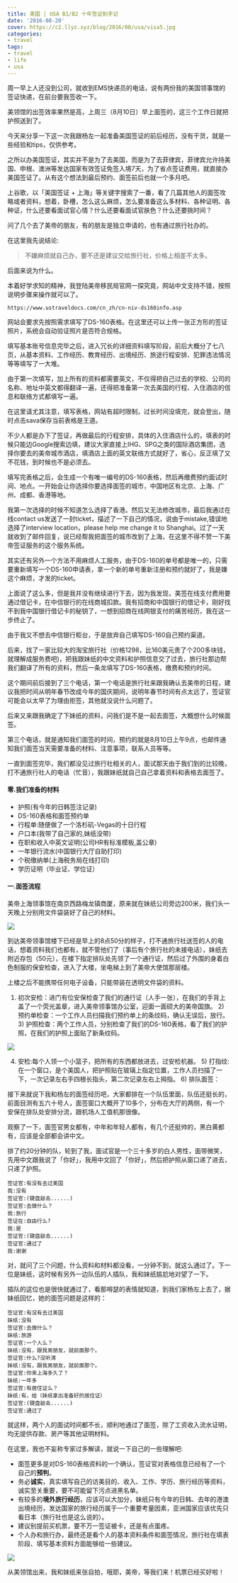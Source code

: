 ```yaml
---
title: 美国 | USA B1/B2 十年签证到手记
date: '2016-08-20'
cover: https://c2.llyz.xyz/blog/2016/08/usa/visa5.jpg
categories:
- travel
tags:
- travel
- life
- usa
---
```


周一早上人还没到公司，就收到EMS快递员的电话，说有两份我的美国领事馆的签证快递，在前台要我签收一下。

美领馆的出签效率果然是高，上周三（8月10日）早上面签的，这三个工作日就把护照送到了。

今天来分享一下这一次我跟杨左一起准备美国签证的前后经历，没有干货，就是一些经验和tips，仅供参考。

之所以办美国签证，其实并不是为了去美国，而是为了去菲律宾，菲律宾允许持美国、申根、澳洲等发达国家有效签证免签入境7天，为了省点签证费用，就直接办美国签证了。从有这个想法到最后预约、面签前后也就一个多月吧。

上谷歌，以「美国签证 + 上海」等关键字搜索了一番，看了几篇其他人的面签攻略或者资料，想着，卧槽，怎么这么麻烦，怎么要准备这么多材料、各种证明、各种证，什么还要看面试官心情？什么还要看面试官肤色？什么还要挑时间？

问了几个去了美帝的朋友，有的朋友是独立申请的，也有通过旅行社办的。

在这里我先说结论:

> 不嫌麻烦就自己办，要不还是建议交给旅行社，价格上相差不太多。

后面来说为什么。

本着好学求知的精神，我登陆美帝移民局官网一探究竟，网站中文支持不错，按照说明步骤来操作就可以了。

```
https://www.ustraveldocs.com/cn_zh/cn-niv-ds160info.asp
```

网站会要求先按照需求填写了DS-160表格。在这里还可以上传一张正方形的签证照片，系统会自动验证照片是否符合规格。

填写基本账号信息完毕之后，进入冗长的详细资料填写阶段，前后大概分了七八页，从基本资料、工作经历、教育经历、出境经历、旅途行程安排、犯罪违法情况等等填写了一大堆。

由于第一次填写，加上所有的资料都需要英文，不仅得把自己过去的学校、公司的名称、地址中英文都得翻译一遍，还得把准备第一次去美国的行程、入住酒店的信息和联络方式都填写一遍。

在这里请尤其注意，填写表格，网站有超时限制，过长时间没填完，就会登出，随时点击sava保存当前表格是王道。

不少人都是办下了签证，再做最后的行程安排，具体的入住酒店什么的，填表的时候只能边Google搜索边填，建议大家直接上IHG、SPG之类的国际酒店集团，选择你要去的美帝城市酒店，填酒店上面的英文联络方式就好了，省心，反正填了又不花钱，到时候也不是必须去。

填写完表格之后，会生成一个有唯一编号的DS-160表格，然后再缴费预约面试时间、地点。一开始会让你选择你要选择面签的城市，中国地区有北京、上海、广州、成都、香港等地。

我第一次选择的时候不知道怎么选择了香港。然后又无法修改城市，最后我通过在线contact us发送了一封ticket，描述了一下自己的情况，说由于mistake,错误地选择了interview location，please help me change it to Shanghai。过了一天就收到了邮件回复，说已经帮我把面签的城市改到了上海，在这里不得不赞一下美帝签证服务的这个服务系统。

其实还有另外一个方法不用麻烦人工服务，由于DS-160的单号都是唯一的，只需要重新填写一个DS-160申请表，拿一个新的单号重新注册和预约就好了，我是嫌这个麻烦，才发的ticket。

上面说了这么多，但是我并没有继续进行下去，因为我发现，美签在线支付费用要通过借记卡，在中信银行的在线商城扣款。我有招商和中国银行的借记卡，刚好找不到我中国银行借记卡的秘钥了，一想到招商在线网银支付的痛苦经历，我在这一步终止了。

由于我又不想去中信银行柜台，于是放弃自己填写DS-160自己预约渠道。

后来，找了一家比较大的淘宝旅行社（价格1298，比160美元贵了个200多块钱，就理解成服务费吧)，把我跟妹纸的中文资料和护照信息交了过去，旅行社那边帮我们翻译了所有的资料，然后一条龙填写了DS-160表格，缴费和预约时间。

这个期间前后接到了三个电话，第一个电话是旅行社来跟我确认去美帝的日程，建议我把时间从明年春节改成今年的国庆期间，说明年春节时间有点太远了，签证官可能会以太早了为理由拒签，其他就没说什么问题了。

后来又来跟我确定了下妹纸的资料，问我们是不是一起去面签，大概想什么时候面签。

第三个电话，就是通知我们面签的时间，预约的就是8月10日上午9点，也邮件通知我们面签当天需要准备的材料、注意事项，联系人员等等。

一直到面签完毕，我们都没见过旅行社相关的人，面试那天由于我们到的比较晚，打不通旅行社人的电话（忙音），我跟妹纸就自己自己拿着资料和表格去面签了。

#### 零.我们准备的材料

- 护照(有今年的日韩签注记录)
- DS-160表格和面签预约单
- 行程单:随便做了一个洛杉矶-Vegas的十日行程
- 户口本(我带了自己家的,妹纸没带)
- 在职和收入中英文证明(公司HR有标准模板,盖公章)
- 一年银行流水(中国银行大厅自助打印)
- 个税缴纳单(上海税务局在线打印)
- 学历证明（毕业证、学位证）

#### 一.面签流程

美帝上海领事馆在南京西路梅龙镇商厦，原来就在妹纸公司旁边200米，我们头一天晚上分别用文件袋装好了自己的材料。

![](https://c2.llyz.xyz/blog/2016/08/usa/visa5.jpg)

到达美帝领事馆楼下已经是早上的8点50分的样子，打不通旅行社送签的人的电话，想着资料我们也都有，就不管他们了（事后有个旅行社的未接电话），妹纸去附近存包（50元），在楼下指定排队处先领了一个通行证，然后过了外围的身着白色制服的保安检查，进入了大楼，坐电梯上到了美帝大使馆那层楼。

上楼之后不能携带任何电子设备，只能带装在透明文件袋的资料。

1) 初次安检：进门有位安保检查了我们的通行证（人手一张），在我们的手背上盖了一个荧光盖章，进入美帝领事馆办公室，迎面一面硕大的美帝国旗。 2) 预约单检查：一个工作人员扫描我们预约单上的条纹码，确认无误后，放行。 3) 护照检查：两个工作人员，分别检查了我们的DS-160表格，看了我们的护照，在我们的护照上面贴了新条纹码。

![](https://c2.llyz.xyz/blog/2016/08/usa/visa10.jpg)

4) 安检:每个人领一个小篮子，把所有的东西都放进去，过安检机器。 5) 打指纹:在一个窗口，是个美国人，把护照贴在玻璃上指定位置，工作人员扫描了一下，一次记录左右手四根长指头，第二次记录左右上拇指。 6) 排队面签：

接下来就说下我和杨左的面签经历吧，大家都排在一个队伍里面，队伍还挺长的，前面目测有五六十号人，面签窗口大概开了10多个，分布在大厅的两侧，有一个安保在排队处安排分流，跟机场人工值机那很像。

观察了一下，面签官男女都有，中年和年轻人都有，有几个还挺帅的，黑白黄都有，应该是全部都会讲中文。

排了约20分钟的队，轮到了我，面试官是一个三十多岁的白人男性，面带微笑，先用中文跟我说了「你好」，我用中文回了「你好」，然后把护照从窗口递了进去，只递了护照。

```
签证官:有没有去过美国
我:没有
签证官:(键盘敲击......)
签证官:去做什么？
我:旅行
签证在:自由行么?
我:是
签证官:(键盘敲击......)
签证官:通过了
我:谢谢
```

对，就问了三个问题，什么资料和材料都没看，一分钟不到，就这么通过了。下一位是妹纸，这时候有另外一边队伍的人插队，我和妹纸尴尬地对望了一下。

插队的这位也是很快就通过了，看那嘚瑟的表情就知道，到我们家杨左上去了，据妹纸回忆，她的面签问题是这样的：

```
签证官:有没有去过美国
妹纸:没有
签证官:去做什么？
妹纸:旅游
签证官:一个人么？
妹纸:没有，跟我男朋友，就前面那个。
签证官:什么?没听清
妹纸:没有，跟我男朋友，就前面那个。
签证官:你来上海多久了？
妹纸:一年多
签证官:有居住证么？
妹纸:有，给（妹纸拿出准备好的居住证）
签证官:(键盘敲击......)
签证官:通过了
```

就这样，两个人的面试时间都不长，顺利地通过了面签，除了工资收入流水证明，均无提供存款、房产等其他证明材料。

在这里，我也不妄称专家过多解读，就说一下自己的一些理解吧:

- 面签更多是对DS-160表格资料的一个确认，签证官对表格信息已经有了一个自己的**预判**。
- 务必**诚实**，真实填写自己的访美目的、收入、工作、学历、旅行经历等资料，诚实至关重要，要不可能留下污点进黑名单。
- 有较多的**境外旅行经历**，应该可以大加分，妹纸只有今年的日韩、去年的港澳出境经历，发达国家的旅行经历属于一个重要考量因素，亚洲国家应该优先只看日本（旅行社也是这么说的）。
- 建议别提前买机票，要不万一签证被卡，还是有点蛋疼。
- 个人办和旅行办，最终还是看个人的基本资料条件和面签情况，旅行社在填表阶段、填写基本资料方面能够给一些建议。

![](https://c2.llyz.xyz/blog/2016/08/usa/visa7.jpg)

从美领馆出来，我和妹纸来张自拍，哦耶，美帝，等我们来！机票已经买好啦！
